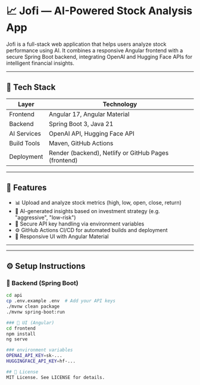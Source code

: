 # 📈 Jofi — AI-Powered Stock Analysis App

Jofi is a full-stack web application that helps users analyze stock performance using AI. It combines a responsive Angular frontend with a secure Spring Boot backend, integrating OpenAI and Hugging Face APIs for intelligent financial insights.

---

## 🧩 Tech Stack

| Layer       | Technology                     |
|-------------|--------------------------------|
| Frontend    | Angular 17, Angular Material   |
| Backend     | Spring Boot 3, Java 21         |
| AI Services | OpenAI API, Hugging Face API   |
| Build Tools | Maven, GitHub Actions          |
| Deployment  | Render (backend), Netlify or GitHub Pages (frontend) |

---

## 🚀 Features

- 📊 Upload and analyze stock metrics (high, low, open, close, return)
- 🧠 AI-generated insights based on investment strategy (e.g. "aggressive", "low-risk")
- 🔐 Secure API key handling via environment variables
- ⚙️ GitHub Actions CI/CD for automated builds and deployment
- 📱 Responsive UI with Angular Material

---


---

## ⚙️ Setup Instructions

### 🔧 Backend (Spring Boot)

```bash
cd api
cp .env.example .env  # Add your API keys
./mvnw clean package
./mvnw spring-boot:run

### 🔧 UI (Angular)
cd frontend
npm install
ng serve

### environment variables
OPENAI_API_KEY=sk-...
HUGGINGFACE_API_KEY=hf-...

## 📄 License
MIT License. See LICENSE for details.
